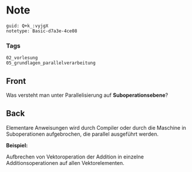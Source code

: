 # Note
```
guid: Q+k_:vyjgX
notetype: Basic-d7a3e-4ce08
```

### Tags
```
02_vorlesung
05_grundlagen_parallelverarbeitung
```

## Front
<p>Was versteht man unter Parallelisierung auf
<b>Suboperationsebene</b>?

## Back
<p><span>Elementare Anweisungen wird durch Compiler oder durch die
Maschine in Suboperationen aufgebrochen, die parallel ausgeführt
werden.</span>
<p><b>Beispiel:</b>
<p><span>Aufbrechen von Vektoroperation der Addition in einzelne
Additionsoperationen auf allen Vektorelementen.</span>
